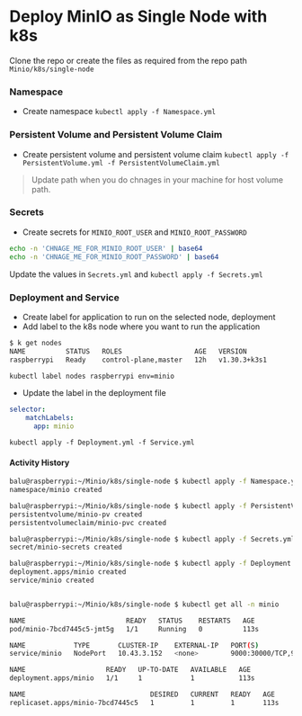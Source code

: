 # Deploy MinIO as Single Node with k8s

Clone the repo or create the files as required from the repo path `Minio/k8s/single-node`

### Namespace
- Create namespace  `kubectl apply -f Namespace.yml`

### Persistent Volume and Persistent Volume Claim

- Create persistent volume and persistent volume claim `kubectl apply -f PersistentVolume.yml -f PersistentVolumeClaim.yml`
> Update path when you do chnages in your machine for host volume path. 

### Secrets
- Create secrets for `MINIO_ROOT_USER` and `MINIO_ROOT_PASSWORD`
```bash
echo -n 'CHNAGE_ME_FOR_MINIO_ROOT_USER' | base64
echo -n 'CHNAGE_ME_FOR_MINIO_ROOT_PASSWORD' | base64
```
Update the values in `Secrets.yml` and  `kubectl apply -f Secrets.yml`

### Deployment and Service
- Create label for application to run on the selected node, deployment
- Add label to the k8s node where you want to run the application
```bash
$ k get nodes
NAME          STATUS   ROLES                  AGE   VERSION
raspberrypi   Ready    control-plane,master   12h   v1.30.3+k3s1

```

```bash
kubectl label nodes raspberrypi env=minio
```

- Update the label in the deployment file
```yml
selector:
    matchLabels:
      app: minio
```

`kubectl apply -f Deployment.yml -f Service.yml`


#### Activity History 

```bash
balu@raspberrypi:~/Minio/k8s/single-node $ kubectl apply -f Namespace.yaml
namespace/minio created

balu@raspberrypi:~/Minio/k8s/single-node $ kubectl apply -f PersistentVolume.yml -f PersistentVolumeClaim.yml
persistentvolume/minio-pv created
persistentvolumeclaim/minio-pvc created

balu@raspberrypi:~/Minio/k8s/single-node $ kubectl apply -f Secrets.yml
secret/minio-secrets created

balu@raspberrypi:~/Minio/k8s/single-node $ kubectl apply -f Deployment.yml -f Service.ymlly -f Deployment.yml -f Service.yml
deployment.apps/minio created
service/minio created


balu@raspberrypi:~/Minio/k8s/single-node $ kubectl get all -n minio

NAME                         READY   STATUS    RESTARTS   AGE
pod/minio-7bcd7445c5-jmt5g   1/1     Running   0          113s

NAME            TYPE       CLUSTER-IP    EXTERNAL-IP   PORT(S)                         AGE
service/minio   NodePort   10.43.3.152   <none>        9000:30000/TCP,9001:30001/TCP   113s

NAME                    READY   UP-TO-DATE   AVAILABLE   AGE
deployment.apps/minio   1/1     1            1           113s

NAME                               DESIRED   CURRENT   READY   AGE
replicaset.apps/minio-7bcd7445c5   1         1         1       113s
```